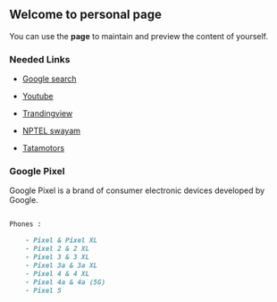 ## Welcome to personal page

You can use the **page** to maintain and preview the content of yourself.

###  Needed Links


 * [Google search](https://www.google.com/)


 * [Youtube](https://www.youtube.com/)


 * [Trandingview](https://in.tradingview.com/)


 * [NPTEL swayam](https://swayam.gov.in/)


 * [Tatamotors](https://www.tatamotors.com/)

### Google Pixel

Google Pixel is a brand of consumer electronic devices developed by Google.

```markdown

Phones :

    - Pixel & Pixel XL
    - Pixel 2 & 2 XL
    - Pixel 3 & 3 XL
    - Pixel 3a & 3a XL
    - Pixel 4 & 4 XL
    - Pixel 4a & 4a (5G)
    - Pixel 5

```

